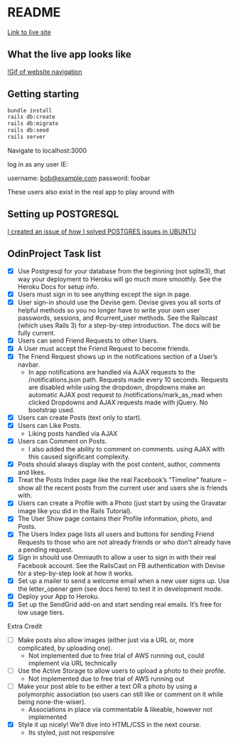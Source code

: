 # README

[Link to live site](https://paramagic-app.herokuapp.com/)

## What the live app looks like

[!Gif of website navigation](https://thumbs.gfycat.com/PeriodicShadyKomododragon-size_restricted.gif)


## Getting starting

```bash
bundle install
rails db:create
rails db:migrate
rails db:seed
rails server
```

Navigate to localhost:3000

log in as any user IE:

username: bob@example.com
password: foobar

These users also exist in the real app to play around with

## Setting up POSTGRESQL

[I created an issue of how I solved POSTGRES issues in UBUNTU](https://github.com/ParamagicDev/odin-facebook/issues/1)

## OdinProject Task list

- [x] Use Postgresql for your database from the beginning (not sqlite3), that way your deployment to Heroku will go much more smoothly. See the Heroku Docs for setup info.
- [x] Users must sign in to see anything except the sign in page.
- [x] User sign-in should use the Devise gem. Devise gives you all sorts of helpful methods so you no longer have to write your own user passwords, sessions, and #current_user methods. See the Railscast (which uses Rails 3) for a step-by-step introduction. The docs will be fully current.
- [x] Users can send Friend Requests to other Users.
- [x] A User must accept the Friend Request to become friends.
- [x] The Friend Request shows up in the notifications section of a User’s navbar.
  * In app notifications are handled via AJAX requests to the
    /notifications.json path. Requests made every 10 seconds.
    Requests are disabled while using the dropdown, dropdowns make an automatic AJAX
    post request to /notifications/mark_as_read when clicked
    Dropdowns and AJAX requests made with jQuery. No bootstrap used.
- [x] Users can create Posts (text only to start).
- [x] Users can Like Posts.
  * Liking posts handled via AJAX
- [x] Users can Comment on Posts.
  * I also added the ability to comment on comments. using AJAX with this caused significant complexity.
- [x] Posts should always display with the post content, author, comments and likes.
- [x]  Treat the Posts Index page like the real Facebook’s “Timeline” feature – show all the recent posts from the current user and users she is friends with.
- [x]  Users can create a Profile with a Photo (just start by using the Gravatar image like you did in the Rails Tutorial).
- [x]  The User Show page contains their Profile information, photo, and Posts.
- [x]  The Users Index page lists all users and buttons for sending Friend Requests to those who are not already friends or who don’t already have a pending request.
- [x]  Sign in should use Omniauth to allow a user to sign in with their real Facebook account. See the RailsCast on FB authentication with Devise for a step-by-step look at how it works.
- [x]  Set up a mailer to send a welcome email when a new user signs up. Use the letter_opener gem (see docs here) to test it in development mode.
- [x]  Deploy your App to Heroku.
- [x]  Set up the SendGrid add-on and start sending real emails. It’s free for low usage tiers.

Extra Credit

- [ ] Make posts also allow images (either just via a URL or, more complicated, by uploading one).
  * Not implemented due to free trial of AWS running out, could implement via URL technically
- [ ] Use the Active Storage to allow users to upload a photo to their profile.
  * Not implemented due to free trial of AWS running out
- [ ] Make your post able to be either a text OR a photo by using a polymorphic association (so users can still like or comment on it while being none-the-wiser).
  * Associations in place via commentable & likeable, however not implemented
- [x] Style it up nicely! We’ll dive into HTML/CSS in the next course.
  * Its styled, just not responsive


